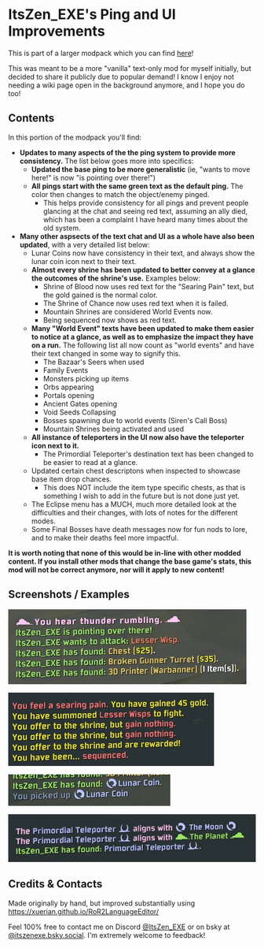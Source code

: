 # ItsZen_EXE's Ping and UI Improvements

This is part of a larger modpack which you can find [here](https://thunderstore.io/package/ItsZenEXE/ItsZenEXEs_ROR2_Modpack/)!

This was meant to be a more "vanilla" text-only mod for myself initially, but decided to share it publicly due to popular demand! I know I enjoy not needing a wiki page open in the background anymore, and I hope you do too!

## Contents

In this portion of the modpack you'll find:

- <b>Updates to many aspects of the the ping system to provide more consistency.</b> The list below goes more into specifics:
  - <b>Updated the base ping to be more generalistic</b> (ie, "wants to move here!" is now "is pointing over there!")
  - <b>All pings start with the same green text as the default ping.</b> The color then changes to match the object/enemy pinged.
    - This helps provide consistency for all pings and prevent people glancing at the chat and seeing red text, assuming an ally died, which has been a complaint I have heard many times about the old system.
- <b>Many other aspsects of the text chat and UI as a whole have also been updated</b>, with a very detailed list below:
  - Lunar Coins now have consistency in their text, and always show the lunar coin icon next to their text.
  - <b>Almost every shrine has been updated to better convey at a glance the outcomes of the shrine's use.</b> Examples below:
    - Shrine of Blood now uses red text for the "Searing Pain" text, but the gold gained is the normal color.
    - The Shrine of Chance now uses red text when it is failed.
    - Mountain Shrines are considered World Events now.
    - Being sequenced now shows as red text.
  - <b>Many "World Event" texts have been updated to make them easier to notice at a glance, as well as to emphasize the impact they have on a run.</b> The following list all now count as "world events" and have their text changed in some way to signify this.
    - The Bazaar's Seers when used
    - Family Events
    - Monsters picking up items
    - Orbs appearing
    - Portals opening
    - Ancient Gates opening
    - Void Seeds Collapsing
    - Bosses spawning due to world events (Siren's Call Boss)
    - Mountain Shrines being activated and used
  - <b>All instance of teleporters in the UI now also have the teleporter icon next to it.</b>
    - The Primordial Teleporter's destination text has been changed to be easier to read at a glance.
  - Updated certain chest descriptons when inspected to showcase base item drop chances.
    - This does NOT include the item type specific chests, as that is something I wish to add in the future but is not done just yet.
  - The Eclipse menu has a MUCH, much more detailed look at the difficulties and their changes, with lots of notes for the different modes.
  - Some Final Bosses have death messages now for fun nods to lore, and to make their deaths feel more impactful.

<b>It is worth noting that none of this would be in-line with other modded content. If you install other mods that change the base game's stats, this mod will not be correct anymore, nor will it apply to new content!</b>

## Screenshots / Examples

[![](https://raw.githubusercontent.com/ItsZen-EXE/ItsZenEXE-RoR2-Info-Lang-Mod/refs/heads/main/screenshots/pings%20and%20ui/Pings%20Preview%201.png)]()

[![](https://raw.githubusercontent.com/ItsZen-EXE/ItsZenEXE-RoR2-Info-Lang-Mod/refs/heads/main/screenshots/pings%20and%20ui/shrines-examples.png)]()

[![](https://raw.githubusercontent.com/ItsZen-EXE/ItsZenEXE-RoR2-Info-Lang-Mod/refs/heads/main/screenshots/pings%20and%20ui/Lunar-Coin.png)]()

[![](https://raw.githubusercontent.com/ItsZen-EXE/ItsZenEXE-RoR2-Info-Lang-Mod/refs/heads/main/screenshots/pings%20and%20ui/primordial.png)]()

## Credits & Contacts

Made originally by hand, but improved substantially using <https://xuerian.github.io/RoR2LanguageEditor/>

Feel 100% free to contact me on Discord [@ItsZen_EXE](https://discord.com/users/142762725838290944) or on bsky at [@itszenexe.bsky.social](https://bsky.app/profile/itszenexe.bsky.social). I'm extremely welcome to feedback!

